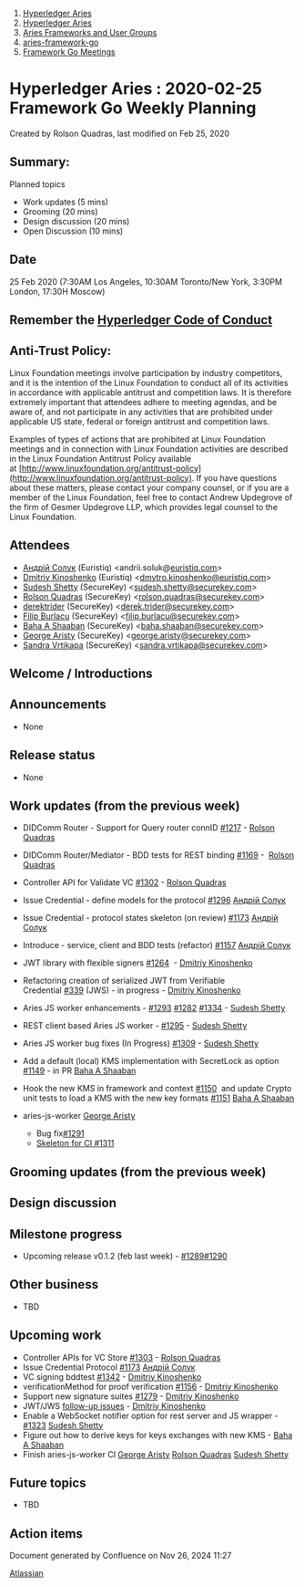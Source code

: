 1. [Hyperledger Aries](index.html)
2. [Hyperledger Aries](Hyperledger-Aries_18481154.html)
3. [Aries Frameworks and User Groups](Aries-Frameworks-and-User-Groups_18481290.html)
4. [aries-framework-go](aries-framework-go_18481606.html)
5. [Framework Go Meetings](Framework-Go-Meetings_18482076.html)

# Hyperledger Aries : 2020-02-25 Framework Go Weekly Planning

Created by Rolson Quadras, last modified on Feb 25, 2020

## Summary:

Planned topics

- Work updates (5 mins)
- Grooming (20 mins)
- Design discussion (20 mins)
- Open Discussion (10 mins)

## Date

25 Feb 2020 (7:30AM Los Angeles, 10:30AM Toronto/New York, 3:30PM London, 17:30H Moscow)

## Remember the [Hyperledger Code of Conduct](https://lf-hyperledger.atlassian.net/wiki/display/HYP/Hyperledger+Code+of+Conduct)

## Anti-Trust Policy:

Linux Foundation meetings involve participation by industry competitors, and it is the intention of the Linux Foundation to conduct all of its activities in accordance with applicable antitrust and competition laws. It is therefore extremely important that attendees adhere to meeting agendas, and be aware of, and not participate in any activities that are prohibited under applicable US state, federal or foreign antitrust and competition laws.

Examples of types of actions that are prohibited at Linux Foundation meetings and in connection with Linux Foundation activities are described in the Linux Foundation Antitrust Policy available at [http://www.linuxfoundation.org/antitrust-policy](http://www.linuxfoundation.org/antitrust-policy). If you have questions about these matters, please contact your company counsel, or if you are a member of the Linux Foundation, feel free to contact Andrew Updegrove of the firm of Gesmer Updegrove LLP, which provides legal counsel to the Linux Foundation.

## Attendees

- [Андрій Солук](https://lf-hyperledger.atlassian.net/wiki/people/557058:944bd0fe-c47d-4ef3-b564-b2165534d406?ref=confluence) (Euristiq) &lt;andrii.soluk@[euristiq.com](http://euristiq.com/)&gt;
- [Dmitriy Kinoshenko](https://lf-hyperledger.atlassian.net/wiki/people/557058:f8587cfb-189f-48fd-99b8-0f11f3d4fc50?ref=confluence) (Euristiq) &lt;dmytro.kinoshenko@euristiq.com&gt;
- [Sudesh Shetty](https://lf-hyperledger.atlassian.net/wiki/people/62334edb867a4e0070970909?ref=confluence) (SecureKey) &lt;sudesh.shetty@securekey.com&gt;
- [Rolson Quadras](https://lf-hyperledger.atlassian.net/wiki/people/622101eec88f1000682f2f68?ref=confluence) (SecureKey) &lt;rolson.quadras@securekey.com&gt;
- [derektrider](https://lf-hyperledger.atlassian.net/wiki/people/60b7f69348b89500697aa128?ref=confluence) (SecureKey) &lt;derek.trider@securekey.com&gt;
- [Filip Burlacu](https://lf-hyperledger.atlassian.net/wiki/people/712020:954f178b-c612-4ebd-9960-433199bfe689?ref=confluence) (SecureKey) &lt;filip.burlacu@securekey.com&gt;
- [Baha A Shaaban](https://lf-hyperledger.atlassian.net/wiki/people/712020:c6fcc16a-f888-4bb1-bef3-41f4da326364?ref=confluence) (SecureKey) &lt;baha.shaaban@securekey.com&gt;
- [George Aristy](https://lf-hyperledger.atlassian.net/wiki/people/712020:a54e9044-6519-4da3-84ed-b85f302c0029?ref=confluence) (SecureKey) &lt;george.aristy@securekey.com&gt;
- [Sandra Vrtikapa](https://lf-hyperledger.atlassian.net/wiki/people/712020:ce049f56-7daf-45db-9d97-8c71991da019?ref=confluence) (SecureKey) &lt;sandra.vrtikapa@securekey.com&gt;

## Welcome / Introductions

## Announcements

- None

## Release status

- None

## Work updates (from the previous week)

- DIDComm Router - Support for Query router connID [#1217](https://github.com/hyperledger/aries-framework-go/issues/1217) - [Rolson Quadras](https://lf-hyperledger.atlassian.net/wiki/people/622101eec88f1000682f2f68?ref=confluence)
- DIDComm Router/Mediator - BDD tests for REST binding [#1169](https://github.com/hyperledger/aries-framework-go/issues/1169) -  [Rolson Quadras](https://lf-hyperledger.atlassian.net/wiki/people/622101eec88f1000682f2f68?ref=confluence)
- Controller API for Validate VC [#1302](https://github.com/hyperledger/aries-framework-go/issues/1302) - [Rolson Quadras](https://lf-hyperledger.atlassian.net/wiki/people/622101eec88f1000682f2f68?ref=confluence)
- Issue Credential - define models for the protocol [#1296](https://github.com/hyperledger/aries-framework-go/issues/1296) [Андрій Солук](https://lf-hyperledger.atlassian.net/wiki/people/557058:944bd0fe-c47d-4ef3-b564-b2165534d406?ref=confluence)
- Issue Credential - protocol states skeleton (on review) [#1173](https://github.com/hyperledger/aries-framework-go/issues/1173) [Андрій Солук](https://lf-hyperledger.atlassian.net/wiki/people/557058:944bd0fe-c47d-4ef3-b564-b2165534d406?ref=confluence)
- Introduce - service, client and BDD tests (refactor) [#1157](https://github.com/hyperledger/aries-framework-go/issues/1157) [Андрій Солук](https://lf-hyperledger.atlassian.net/wiki/people/557058:944bd0fe-c47d-4ef3-b564-b2165534d406?ref=confluence)
- JWT library with flexible signers [#1264](https://github.com/hyperledger/aries-framework-go/issues/1264)  - [Dmitriy Kinoshenko](https://lf-hyperledger.atlassian.net/wiki/people/557058:f8587cfb-189f-48fd-99b8-0f11f3d4fc50?ref=confluence)
- Refactoring creation of serialized JWT from Verifiable Credential [#339](https://github.com/hyperledger/aries-framework-go/issues/339) (JWS) - in progress - [Dmitriy Kinoshenko](https://lf-hyperledger.atlassian.net/wiki/people/557058:f8587cfb-189f-48fd-99b8-0f11f3d4fc50?ref=confluence)
- Aries JS worker enhancements - [#1293](https://github.com/hyperledger/aries-framework-go/issues/1293) [#1282](https://github.com/hyperledger/aries-framework-go/issues/1282) [#1334](https://github.com/hyperledger/aries-framework-go/issues/1334) - [Sudesh Shetty](https://lf-hyperledger.atlassian.net/wiki/people/62334edb867a4e0070970909?ref=confluence)
- REST client based Aries JS worker - [#1295](https://github.com/hyperledger/aries-framework-go/issues/1295) - [Sudesh Shetty](https://lf-hyperledger.atlassian.net/wiki/people/62334edb867a4e0070970909?ref=confluence)
- Aries JS worker bug fixes (In Progress) [#1309](https://github.com/hyperledger/aries-framework-go/issues/1309) - [Sudesh Shetty](https://lf-hyperledger.atlassian.net/wiki/people/62334edb867a4e0070970909?ref=confluence)
- Add a default (local) KMS implementation with SecretLock as option [#1149](https://github.com/hyperledger/aries-framework-go/issues/1149) - in PR [Baha A Shaaban](https://lf-hyperledger.atlassian.net/wiki/people/712020:c6fcc16a-f888-4bb1-bef3-41f4da326364?ref=confluence)
- Hook the new KMS in framework and context [#1150](https://github.com/hyperledger/aries-framework-go/issues/1150)  and update Crypto unit tests to load a KMS with the new key formats [#1151](https://github.com/hyperledger/aries-framework-go/issues/1151) [Baha A Shaaban](https://lf-hyperledger.atlassian.net/wiki/people/712020:c6fcc16a-f888-4bb1-bef3-41f4da326364?ref=confluence)
- aries-js-worker [George Aristy](https://lf-hyperledger.atlassian.net/wiki/people/712020:a54e9044-6519-4da3-84ed-b85f302c0029?ref=confluence)
  
  - Bug fix[#1291](https://github.com/hyperledger/aries-framework-go/pull/1291)
  - [Skeleton for CI #1311](https://github.com/hyperledger/aries-framework-go/pull/1311)

## Grooming updates (from the previous week)

## Design discussion

## Milestone progress

- Upcoming release v0.1.2 (feb last week) - [#1289](https://github.com/hyperledger/aries-framework-go/issues/1289)[#1290](https://github.com/hyperledger/aries-framework-go/issues/1290)

## Other business

- TBD

## Upcoming work

- Controller APIs for VC Store [#1303](https://github.com/hyperledger/aries-framework-go/issues/1303) - [Rolson Quadras](https://lf-hyperledger.atlassian.net/wiki/people/622101eec88f1000682f2f68?ref=confluence)
- Issue Credential Protocol [#1173](https://github.com/hyperledger/aries-framework-go/issues/1173) [Андрій Солук](https://lf-hyperledger.atlassian.net/wiki/people/557058:944bd0fe-c47d-4ef3-b564-b2165534d406?ref=confluence)
- VC signing bddtest [#1342](https://github.com/hyperledger/aries-framework-go/issues/1342) - [Dmitriy Kinoshenko](https://lf-hyperledger.atlassian.net/wiki/people/557058:f8587cfb-189f-48fd-99b8-0f11f3d4fc50?ref=confluence)
- verificationMethod for proof verification [#1156](https://github.com/hyperledger/aries-framework-go/issues/1156) - [Dmitriy Kinoshenko](https://lf-hyperledger.atlassian.net/wiki/people/557058:f8587cfb-189f-48fd-99b8-0f11f3d4fc50?ref=confluence)
- Support new signature suites [#1279](https://github.com/hyperledger/aries-framework-go/issues/1156) - [Dmitriy Kinoshenko](https://lf-hyperledger.atlassian.net/wiki/people/557058:f8587cfb-189f-48fd-99b8-0f11f3d4fc50?ref=confluence)
- JWT/JWS [follow-up issues](https://github.com/hyperledger/aries-framework-go/issues/1264#issuecomment-587531311) - [Dmitriy Kinoshenko](https://lf-hyperledger.atlassian.net/wiki/people/557058:f8587cfb-189f-48fd-99b8-0f11f3d4fc50?ref=confluence)
- Enable a WebSocket notifier option for rest server and JS wrapper - [#1323](https://github.com/hyperledger/aries-framework-go/issues/1323) [Sudesh Shetty](https://lf-hyperledger.atlassian.net/wiki/people/62334edb867a4e0070970909?ref=confluence)
- Figure out how to derive keys for keys exchanges with new KMS - [Baha A Shaaban](https://lf-hyperledger.atlassian.net/wiki/people/712020:c6fcc16a-f888-4bb1-bef3-41f4da326364?ref=confluence)
- Finish aries-js-worker CI [George Aristy](https://lf-hyperledger.atlassian.net/wiki/people/712020:a54e9044-6519-4da3-84ed-b85f302c0029?ref=confluence) [Rolson Quadras](https://lf-hyperledger.atlassian.net/wiki/people/622101eec88f1000682f2f68?ref=confluence) [Sudesh Shetty](https://lf-hyperledger.atlassian.net/wiki/people/62334edb867a4e0070970909?ref=confluence)

## Future topics

- TBD

## Action items

Document generated by Confluence on Nov 26, 2024 11:27

[Atlassian](http://www.atlassian.com/)
